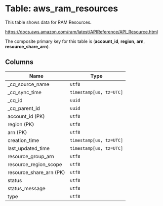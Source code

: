 # Table: aws_ram_resources

This table shows data for RAM Resources.

https://docs.aws.amazon.com/ram/latest/APIReference/API_Resource.html

The composite primary key for this table is (**account_id**, **region**, **arn**, **resource_share_arn**).

## Columns

| Name          | Type          |
| ------------- | ------------- |
|_cq_source_name|`utf8`|
|_cq_sync_time|`timestamp[us, tz=UTC]`|
|_cq_id|`uuid`|
|_cq_parent_id|`uuid`|
|account_id (PK)|`utf8`|
|region (PK)|`utf8`|
|arn (PK)|`utf8`|
|creation_time|`timestamp[us, tz=UTC]`|
|last_updated_time|`timestamp[us, tz=UTC]`|
|resource_group_arn|`utf8`|
|resource_region_scope|`utf8`|
|resource_share_arn (PK)|`utf8`|
|status|`utf8`|
|status_message|`utf8`|
|type|`utf8`|